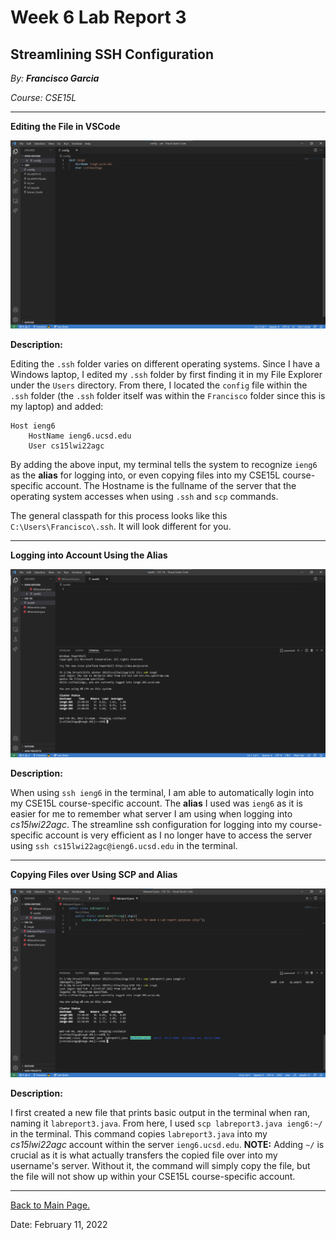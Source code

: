 # Week 6 Lab Report 3

## Streamlining SSH Configuration

*By: **Francisco Garcia***

*Course: CSE15L*

---
**Editing the File in VSCode**

![Image](editfile_ssh_streamline.png)

**Description:**

Editing the `.ssh` folder varies on different operating systems. Since I have a Windows laptop, I edited my `.ssh` folder by first finding it in my File Explorer under the `Users` directory. From there, I located the `config` file within the `.ssh` folder (the `.ssh` folder itself was within the `Francisco` folder since this is my laptop) and added:

```
Host ieng6
    HostName ieng6.ucsd.edu
    User cs15lwi22agc
```
By adding the above input, my terminal tells the system to recognize `ieng6` as the **alias** for logging into, or even copying files into my CSE15L course-specific account. The Hostname is the fullname of the server that the operating system accesses when using `.ssh` and `scp` commands.

The general classpath for this process looks like this `C:\Users\Francisco\.ssh`. It will look different for you. 

---

**Logging into Account Using the Alias**

![Image](ssh_login_week6_labreport.png)

**Description:**

When using `ssh ieng6` in the terminal, I am able to automatically login into my CSE15L course-specific account. The **alias** I used was `ieng6` as it is easier for me to remember what server I am using when logging into *cs15lwi22agc*. The streamline ssh configuration for logging into my course-specific account is very efficient as I no longer have to access the server using `ssh cs15lwi22agc@ieng6.ucsd.edu` in the terminal.

---

**Copying Files over Using SCP and Alias**

![Image](scp_newfile_alias.png)

**Description:**

I first created a new file that prints basic output in the terminal when ran, naming it `labreport3.java`. From here, I used `scp labreport3.java ieng6:~/` in the terminal. This command copies `labreport3.java` into my *cs15lwi22agc* account within the server `ieng6.ucsd.edu`. **NOTE:** Adding `~/` is crucial as it is what actually transfers the copied file over into my username's server. Without it, the command will simply copy the file, but the file will not show up within your CSE15L course-specific account.

---

[Back to Main Page.](https://francgarcia.github.io/cse15l-lab-reports/cse15l-lab-reports-main-page.html)

Date: February 11, 2022
